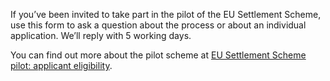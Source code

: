 If you’ve been invited to take part in the pilot of the EU Settlement Scheme,
use this form to ask a question about the process or about an individual application.
We’ll reply with 5 working days.

You can find out more about the pilot scheme at
[EU Settlement Scheme pilot: applicant eligibility](https://www.gov.uk/guidance/eu-settlement-scheme-pilot-applicant-eligibility).